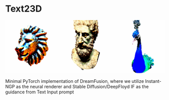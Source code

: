 # Text23D
![](https://github.com/Tharun-Anand/Text23D/blob/main/237810718-b20dc43d-19e5-4dcc-b6bf-d8c9086faa0f.gif)

Minimal PyTorch implementation of DreamFusion, where we utilize Instant-NGP as the neural renderer and Stable Diffusion/DeepFloyd IF as the guidance from Text Input prompt
